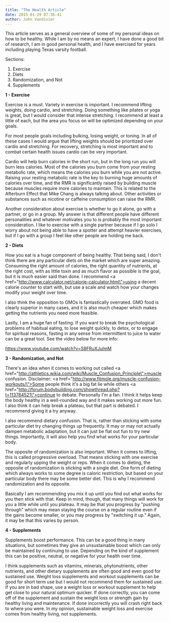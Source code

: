 ```yaml
---
title: "The Health Article"
date: 2015-01-29 07:36:41
author: John Vandivier
---
```




This article serves as a general overview of some of my personal ideas on how to be healthy. While I am by no means an expert, I have done a good bit of research, I am in good personal health, and I have exercised for years including playing Texas varsity football.

Sections:
<ol>
	<li>Exercise</li>
	<li>Diets</li>
	<li>Randomization, and Not</li>
	<li>Supplements</li>
</ol>
<strong>1 - Exercise</strong>

Exercise is a must. Variety in exercise is important. I recommend lifting weights, doing cardio, and stretching. Doing something like pilates or yoga is great, but I would consider that intense stretching. I recommend at least a little of each, but the area you focus on will be optimized depending on your goals.

For most people goals including bulking, losing weight, or toning. In all of these cases I would argue that lifting weights should be prioritized over cardio and stretching. For recovery, stretching is most important and to combat certain health issues cardio can be very important.

Cardio will help burn calories in the short run, but in the long run you will burn less calories. Most of the calories you burn come from your resting metabolic rate, which means the calories you burn while you are not active. Raising your resting metabolic rate is the key to burning huge amounts of calories over time, and the RMR is significantly raised by building muscle because muscles require more calories to maintain. This is related to the Afterburn Effect that Mike Chang is always talking about. Other activities or substances such as nicotine or caffeine consumption can raise the RMR.

Another consideration about exercise is whether to go it alone, go with a partner, or go in a group. My answer is that different people have different personalities and whatever motivates you to is probably the most important consideration. I like to exercise with a single partner because if I go solo I worry about not being able to have a spotter and attempt heavier exercises, but if I go with a group I feel like other people are holding me back.

<strong>2 - Diets</strong>

How you eat is a huge component of being healthy. That being said, I don't think there are any particular diets on the market which are super amazing. Consuming the right amount of calories, the right quantity of nutrients, at the right cost, with as little toxin and as much flavor as possible is the goal, but it is much easier said than done. I recommend <a href=\"http://www.calculator.net/calorie-calculator.html\">using a decent calorie counter</a> to start with, but use a scale and watch how your changes modify your weight over time.

I also think the opposition to GMOs is fantastically overrated. GMO food is clearly superior in many cases, and it is also much cheaper which makes getting the nutrients you need more feasible.

Lastly, I am a huge fan of fasting. If you want to break the psychological problems of habitual eating, to lose weight quickly, to detox, or to engage for spiritual reasons, fasting in any sense from intermittent to juice to water can be a great tool. See the video below for more info:

https://www.youtube.com/watch?v=S8FRuXJuImM

<strong>3 - Randomization, and Not
</strong>

There's an idea when it comes to working out called <a href=\"http://athletics.wikia.com/wiki/Muscle_Confusion_Principle\">muscle confusion</a>. Disclaimer: <a href=\"http://www.fitmole.org/muscle-confusion-workouts/\">Some people think it's a big fat lie</a> while others <a href=\"http://forum.bodybuilding.com/showthread.php?t=113784521\">continue to debate</a>. Personally I'm a fan. I think it helps keep the body healthy in a well-rounded way and it makes working out more fun. I also think it can help break a plateau, but that part is debated. I recommend giving it a try anyway.

I also recommend dietary confusion. That is, rather than sticking with some particular diet try changing things up frequently. It may or may not actually dampen metabolic adaptation, but it can just be flat out fun to try new things. Importantly, it will also help you find what works for your particular body.

The opposite of randomization is also important. When it comes to lifting, this is called progressive overload. That means sticking with one exercise and regularly upping the weight or reps. When it comes to dieting, the opposite of randomization is sticking with a single diet. One form of dieting which always works to some degree is caloric restriction, but based on your particular body there may be some better diet. This is why I recommend randomization and its opposite.

Basically I am recommending you mix it up until you find out what works for you then stick with that. Keep in mind, though, that many things will work for you a little while until you plateau. It may be that you progress by \"pushing through\" which may mean staying the course on a regular routine even if the gains become smaller, or you may progress by \"switching it up.\" Again, it may be that this varies by person.

<strong>4 - Supplements</strong>

Supplements boost performance. This can be a good thing in many situations, but sometimes they give an unsustainable boost which can only be maintained by continuing to use. Depending on the kind of supplement this can be positive, neutral, or negative for your health over time.

I think supplements such as vitamins, minerals, phytonutrients, other nutrients, and other dietary supplements are often good and even good for sustained use. Weight loss supplements and workout supplements can be good for short term use but I would not recommend them for sustained use. If you are in bad shape, use a weight loss or workout supplement to help get close to your natural optimum quicker. If done correctly, you can come off of the supplement and sustain the weight loss or strength gain by healthy living and maintenance. If done incorrectly you will crash right back to where you were. In my opinion, sustainable weight loss and exercise comes from healthy living, not supplements.
